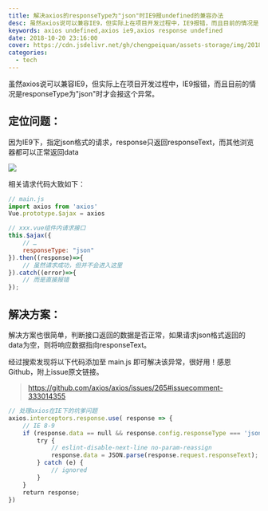 ```yaml
---
title: 解决axios的responseType为"json"时IE9报undefined的兼容办法
desc: 虽然axios说可以兼容IE9，但实际上在项目开发过程中，IE9报错，而且目前的情况是responseType为"json"时才会报这个异常，相关请求代码大致如下
keywords: axios undefined,axios ie9,axios response undefined
date: 2018-10-20 23:16:00
cover: https://cdn.jsdelivr.net/gh/chengpeiquan/assets-storage/img/2018/10/1-8.jpg
categories: 
  - tech
---
```


虽然axios说可以兼容IE9，但实际上在项目开发过程中，IE9报错，而且目前的情况是responseType为"json"时才会报这个异常。

## 定位问题：

因为IE9下，指定json格式的请求，response只返回responseText，而其他浏览器都可以正常返回data

![](https://cdn.jsdelivr.net/gh/chengpeiquan/assets-storage/img/2018/10/1-5.jpg)

相关请求代码大致如下：

```javascript
// main.js
import axios from 'axios'
Vue.prototype.$ajax = axios

// xxx.vue组件内请求接口
this.$ajax({
	// …
	responseType: "json"
}).then((response)=>{
	// 虽然请求成功，但并不会进入这里
}).catch((error)=>{
	// 而是直接报错
});
```

## 解决方案：

解决方案也很简单，判断接口返回的数据是否正常，如果请求json格式返回的data为空，则将响应数据指向responseText。

经过搜索发现将以下代码添加至 main.js 即可解决该异常，很好用！感恩Github，附上issue原文链接。

>https://github.com/axios/axios/issues/265#issuecomment-333014355

```javascript
// 处理axios在IE下的坑爹问题
axios.interceptors.response.use( response => {
	// IE 8-9
	if (response.data == null && response.config.responseType === 'json' && response.request.responseText != null) {
		try {
			// eslint-disable-next-line no-param-reassign
			response.data = JSON.parse(response.request.responseText);
		} catch (e) {
			// ignored
		}
	}
	return response;
})
```